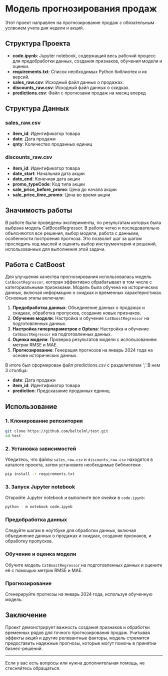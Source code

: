 # Модель прогнозирования продаж

Этот проект направлен на прогнозирование продаж с обязательным услвоием учета дня недели и акций.

## Структура Проекта

- **code.ipynb**: Jupyter notebook, содержащий весь рабочий процесс для предобработки данных, создания признаков, обучения модели и оценки.
- **requirements.txt**: Список необходимых Python библиотек и их версий.
- **sales_raw.csv**: Исходный файл данных о продажах.
- **discounts_raw.csv**: Исходный файл данных о скидках.
- **predictions.csv**: Файл с  прогнозами продаж на месяц вперед

## Структура Данных

### sales_raw.csv

- **item_id**: Идентификатор товара
- **date**: Дата продажи
- **qnty**: Количество проданных единиц

### discounts_raw.csv

- **item_id**: Идентификатор товара
- **date_start**: Начальная дата акции
- **date_end**: Конечная дата акции
- **promo_typeCode**: Код типа акции
- **sale_price_before_promo**: Цена до начала акции
- **sale_price_time_promo**: Цена во время акции

## Значимость работы
В работе были проведены эксперименты, по результатам которых была выбрана модель CatBoostRegressor. В работе четко и последовательно объясняются все решения, выбор модели, работа с данными, особенности построения прогноза.
Это позволит шаг за шагом проследить ход мыслей и оценить выбор инструментария и решений, использованных для выполнения этой задачи.

## Работа с CatBoost

Для улучшения качества прогнозирования использовалась модель `CatBoostRegressor`, которая эффективно обрабатывает в том числе с категориальными признаками. Модель была обучена на исторических данных, включая информацию о скидках и временных характеристиках. Основные этапы включали:

1. **Предобработка данных**: Объединение данных о продажах и скидках, обработка пропусков, создание новых признаков.
2. **Обучение модели**: Настройка и обучение `CatBoostRegressor` на подготовленных данных.
3. **Настройка гиперпараметров с Optuna**: Настройка и обучение `CatBoostRegressor` на подготовленных данных.
4. **Оценка модели**: Проверка результатов модели с использованием метрик RMSE и MAE.
5. **Прогнозирование**: Генерация прогнозов на январь 2024 года на основе исторических данных.

В итоге был сформирован файл predictions.csv с разделителем ';'.В нем 3 столбца:
- **date**: Дата продажи
- **item_id**: Идентификатор товара
- **prediction**: Предсказание проданных единиц

## Использование

### 1. Клонирование репозитория
```bash
git clone https://github.com/beltelml/test.git
cd test
```

### 2. Установка зависимостей
Убедитесь, что файлы `sales_raw.csv` и `discounts_raw.csv` находятся в каталоге проекта, затем установите необходимые библиотеки:
```bash
pip install -r requirements.txt
```

### 3. Запуск Jupyter notebook
Откройте Jupyter notebook и выполните все ячейки в `code.ipynb`:
```bash
python - m notebook code.ipynb
```

### Предобработка данных
Следуйте шагам в ноутбуке для обработки данных, включая объединение данных о продажах и скидках, создание признаков, и обработку пропусков.

### Обучение и оценка модели
Обучите модель `CatBoostRegressor` на подготовленных данных и оцените её с помощью метрик RMSE и MAE.

### Прогнозирование
Сгенерируйте прогнозы на январь 2024 года, используя обученную модель.

## Заключение

Проект демонстрирует важность создания признаков и обработки временных рядов для точного прогнозирования продаж. Учитывая эффекты акций и другие релевантные факторы, модель стремится предоставить надежные прогнозы, которые могут помочь в принятии бизнес-решений.

---

Если у вас есть вопросы или нужна дополнительная помощь, не стесняйтесь обращаться.
